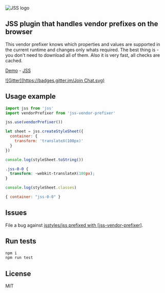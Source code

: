![JSS logo](https://avatars1.githubusercontent.com/u/9503099?v=3&s=60)

## JSS plugin that handles vendor prefixes on the browser

This vendor prefixer knows which properties and values are supported in the
current runtime and changes only whats required.
The best thing is - you don't need to download all of them.
Also it is very fast, all checks are cached.

[Demo](http://jsstyles.github.io/examples/index.html#plugin-jss-vendor-prefixer) -
[JSS](https://github.com/jsstyles/jss)

[![Gitter](https://badges.gitter.im/Join Chat.svg)](https://gitter.im/jsstyles/jss?utm_source=badge&utm_medium=badge&utm_campaign=pr-badge&utm_content=badge)


## Usage example

```javascript
import jss from 'jss'
import vendorPrefixer from 'jss-vendor-prefixer'

jss.use(vendorPrefixer())

let sheet = jss.createStyleSheet({
  container: {
    transform: 'translateX(100px)'
  }
})
```

```javascript
console.log(styleSheet.toString())
```
```css
.jss-0-0 {
  transform: -webkit-translateX(100px);
}
```

```javascript
console.log(styleSheet.classes)
```
```javascript
{ container: "jss-0-0" }
```

## Issues

File a bug against [jsstyles/jss prefixed with \[jss-vendor-prefixer\]](https://github.com/jsstyles/jss/issues/new?title=[jss-vender-prefixer]%20).

## Run tests

```bash
npm i
npm run test
```

## License

MIT

